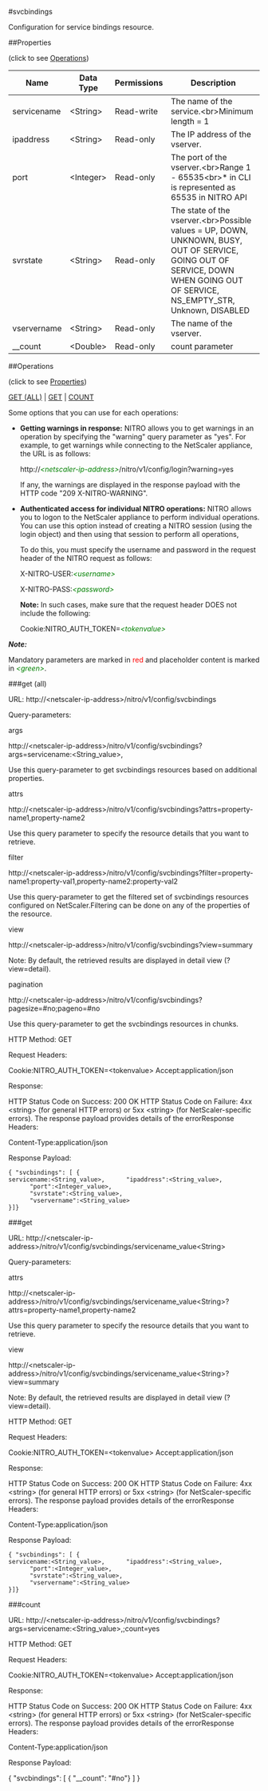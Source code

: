 #svcbindings

Configuration for service bindings resource.


##Properties 
<span>(click to see [Operations](#operations))</span>


<table><thead><tr><th>Name</th><th> Data Type</th><th> Permissions</th><th>Description</th></tr></thead><tbody><tr><td>servicename</td><td>&lt;String></td><td>Read-write</td><td>The name of the service.&lt;br>Minimum length = 1</td><tr><tr><td>ipaddress</td><td>&lt;String></td><td>Read-only</td><td>The IP address of the vserver.</td><tr><tr><td>port</td><td>&lt;Integer></td><td>Read-only</td><td>The port of the vserver.&lt;br>Range 1 - 65535&lt;br>* in CLI is represented as 65535 in NITRO API</td><tr><tr><td>svrstate</td><td>&lt;String></td><td>Read-only</td><td>The state of the vserver.&lt;br>Possible values = UP, DOWN, UNKNOWN, BUSY, OUT OF SERVICE, GOING OUT OF SERVICE, DOWN WHEN GOING OUT OF SERVICE, NS_EMPTY_STR, Unknown, DISABLED</td><tr><tr><td>vservername</td><td>&lt;String></td><td>Read-only</td><td>The name of the vserver.</td><tr><tr><td>__count</td><td>&lt;Double></td><td>Read-only</td><td>count parameter</td><tr></tbody></table>
##Operations 
<span>(click to see [Properties](#properties))</span>


[GET (ALL)](#get-(all)) | [GET](#get) | [COUNT](#count)


Some options that you can use for each operations:
<ul><li><p><b>Getting warnings in response:</b> NITRO allows you to get warnings in an operation by specifying the "warning" query parameter as "yes". For example, to get warnings while connecting to the NetScaler appliance, the URL is as follows:</p><p>http://<span style="color:green;font-style:italic;">&lt;netscaler-ip-address&gt;</span>/nitro/v1/config/login?warning=yes</p><p>If any, the warnings are displayed in the response payload with the HTTP code "209 X-NITRO-WARNING".</p></li><li><p><b>Authenticated access for individual NITRO operations:</b> NITRO allows you to logon to the NetScaler appliance to perform individual operations. You can use this option instead of creating a NITRO session (using the login object) and then using that session to perform all operations,</p><p>To do this, you must specify the username and password in the request header of the NITRO request as follows:</p><p>X-NITRO-USER:<span style="color:green;font-style:italic;">&lt;username&gt;</span></p><p>X-NITRO-PASS:<span style="color:green;font-style:italic;">&lt;password&gt;</span></p><p><b>Note:</b> In such cases, make sure that the request header DOES not include the following:</p><p>Cookie:NITRO_AUTH_TOKEN=<span style="color:green;font-style:italic;">&lt;tokenvalue&gt;</span></p></li></ul>



***Note:*** 
Mandatory parameters are marked in <span style="color:#FF0000;">red</span> and placeholder content is marked in <span style="color:green;font-style:italic">&lt;green&gt;</span>.

###get (all)



URL: http://&lt;netscaler-ip-address&gt;/nitro/v1/config/svcbindings
Query-parameters:
args
http://&lt;netscaler-ip-address&gt;/nitro/v1/config/svcbindings?args=servicename:&lt;String_value&gt;,
Use this query-parameter to get svcbindings resources based on additional properties.


attrs
http://&lt;netscaler-ip-address&gt;/nitro/v1/config/svcbindings?attrs=property-name1,property-name2
Use this query parameter to specify the resource details that you want to retrieve.


filter
http://&lt;netscaler-ip-address&gt;/nitro/v1/config/svcbindings?filter=property-name1:property-val1,property-name2:property-val2
Use this query-parameter to get the filtered set of svcbindings resources configured on NetScaler.Filtering can be done on any of the properties of the resource.


view
http://&lt;netscaler-ip-address&gt;/nitro/v1/config/svcbindings?view=summary
Note: By default, the retrieved results are displayed in detail view (?view=detail).


pagination
http://&lt;netscaler-ip-address&gt;/nitro/v1/config/svcbindings?pagesize=#no;pageno=#no
Use this query-parameter to get the svcbindings resources in chunks.



HTTP Method: GET
Request Headers:

Cookie:NITRO_AUTH_TOKEN=&lt;tokenvalue&gt;Accept:application/json

Response:
HTTP Status Code on Success: 200 OKHTTP Status Code on Failure: 4xx &lt;string&gt; (for general HTTP errors) or 5xx &lt;string&gt; (for NetScaler-specific errors). The response payload provides details of the errorResponse Headers:

Content-Type:application/json

Response Payload: ```{ "svcbindings": [ {servicename:<String_value>,      "ipaddress":<String_value>,      "port":<Integer_value>,      "svrstate":<String_value>,      "vservername":<String_value>}]}```



###get



URL: http://&lt;netscaler-ip-address&gt;/nitro/v1/config/svcbindings/servicename_value&lt;String&gt;
Query-parameters:
attrs
http://&lt;netscaler-ip-address&gt;/nitro/v1/config/svcbindings/servicename_value&lt;String&gt;?attrs=property-name1,property-name2
Use this query parameter to specify the resource details that you want to retrieve.


view
http://&lt;netscaler-ip-address&gt;/nitro/v1/config/svcbindings/servicename_value&lt;String&gt;?view=summary
Note: By default, the retrieved results are displayed in detail view (?view=detail).



HTTP Method: GET
Request Headers:

Cookie:NITRO_AUTH_TOKEN=&lt;tokenvalue&gt;Accept:application/json

Response:
HTTP Status Code on Success: 200 OKHTTP Status Code on Failure: 4xx &lt;string&gt; (for general HTTP errors) or 5xx &lt;string&gt; (for NetScaler-specific errors). The response payload provides details of the errorResponse Headers:

Content-Type:application/json

Response Payload: ```{ "svcbindings": [ {servicename:<String_value>,      "ipaddress":<String_value>,      "port":<Integer_value>,      "svrstate":<String_value>,      "vservername":<String_value>}]}```



###count



URL: http://&lt;netscaler-ip-address&gt;/nitro/v1/config/svcbindings?args=servicename:&lt;String_value&gt;,;count=yes
HTTP Method: GET
Request Headers:

Cookie:NITRO_AUTH_TOKEN=&lt;tokenvalue&gt;Accept:application/json

Response:
HTTP Status Code on Success: 200 OKHTTP Status Code on Failure: 4xx &lt;string&gt; (for general HTTP errors) or 5xx &lt;string&gt; (for NetScaler-specific errors). The response payload provides details of the errorResponse Headers:

Content-Type:application/json

Response Payload: 
{ "svcbindings": [ { "__count": "#no"} ] }


